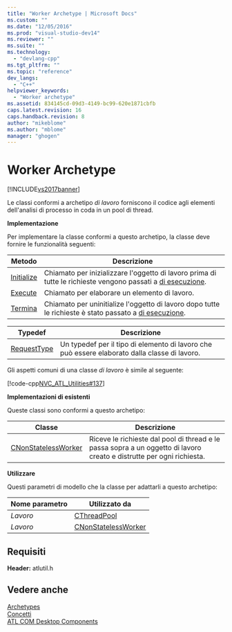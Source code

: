 ```yaml
---
title: "Worker Archetype | Microsoft Docs"
ms.custom: ""
ms.date: "12/05/2016"
ms.prod: "visual-studio-dev14"
ms.reviewer: ""
ms.suite: ""
ms.technology: 
  - "devlang-cpp"
ms.tgt_pltfrm: ""
ms.topic: "reference"
dev_langs: 
  - "C++"
helpviewer_keywords: 
  - "Worker archetype"
ms.assetid: 834145cd-09d3-4149-bc99-620e1871cbfb
caps.latest.revision: 16
caps.handback.revision: 8
author: "mikeblome"
ms.author: "mblome"
manager: "ghogen"
---
```

# Worker Archetype
[!INCLUDE[vs2017banner](../../assembler/inline/includes/vs2017banner.md)]

Le classi conformi a archetipo *di lavoro* forniscono il codice agli elementi dell'analisi di processo in coda in un pool di thread.  
  
 **Implementazione**  
  
 Per implementare la classe conformi a questo archetipo, la classe deve fornire le funzionalità seguenti:  
  
|Metodo|Descrizione|  
|------------|-----------------|  
|[Initialize](../Topic/WorkerArchetype::Initialize.md)|Chiamato per inizializzare l'oggetto di lavoro prima di tutte le richieste vengono passati a [di esecuzione](../Topic/WorkerArchetype::Execute.md).|  
|[Execute](../Topic/WorkerArchetype::Execute.md)|Chiamato per elaborare un elemento di lavoro.|  
|[Termina](../Topic/WorkerArchetype::Terminate.md)|Chiamato per uninitialize l'oggetto di lavoro dopo tutte le richieste è stato passato a [di esecuzione](../Topic/WorkerArchetype::Execute.md).|  
  
|Typedef|Descrizione|  
|-------------|-----------------|  
|[RequestType](../Topic/WorkerArchetype::RequestType.md)|Un typedef per il tipo di elemento di lavoro che può essere elaborato dalla classe di lavoro.|  
  
 Gli aspetti comuni di una classe *di lavoro* è simile al seguente:  
  
 [!code-cpp[NVC_ATL_Utilities#137](../../atl/codesnippet/CPP/worker-archetype_1.cpp)]  
  
 **Implementazioni di esistenti**  
  
 Queste classi sono conformi a questo archetipo:  
  
|Classe|Descrizione|  
|------------|-----------------|  
|[CNonStatelessWorker](../../atl/reference/cnonstatelessworker-class.md)|Riceve le richieste dal pool di thread e le passa sopra a un oggetto di lavoro creato e distrutte per ogni richiesta.|  
  
 **Utilizzare**  
  
 Questi parametri di modello che la classe per adattarli a questo archetipo:  
  
|Nome parametro|Utilizzato da|  
|--------------------|-------------------|  
|*Lavoro*|[CThreadPool](../../atl/reference/cthreadpool-class.md)|  
|*Lavoro*|[CNonStatelessWorker](../../atl/reference/cnonstatelessworker-class.md)|  
  
## Requisiti  
 **Header:** atlutil.h  
  
## Vedere anche  
 [Archetypes](../../atl/reference/atl-archetypes.md)   
 [Concetti](../../atl/active-template-library-atl-concepts.md)   
 [ATL COM Desktop Components](../../atl/atl-com-desktop-components.md)